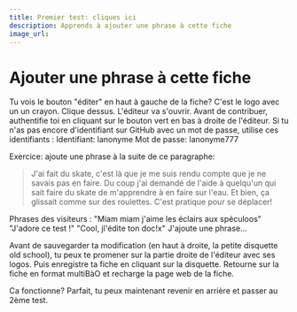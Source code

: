```yaml
---
title: Premier test: cliques ici
description: Apprends à ajouter une phrase à cette fiche
image_url:
---
```


# Ajouter une phrase à cette fiche

Tu vois le bouton "éditer" en haut à gauche de la fiche?
C'est le logo avec un un crayon.
Clique dessus.
L'éditeur va s'ouvrir.
Avant de contribuer, authentifie toi en cliquant sur le bouton vert en bas à droite de l'éditeur.
Si tu n'as pas encore d'identifiant sur GitHub avec un mot de passe, utilise ces identifiants : 
Identifiant: lanonyme
Mot de passe: lanonyme777

Exercice: ajoute une phrase à la suite de ce paragraphe:
> J'ai fait du skate, c'est là que je me suis rendu compte que je ne savais pas en faire. Du coup j'ai demandé de l'aide à quelqu'un qui sait faire du skate de m'apprendre à en faire sur l'eau. Et bien, ça glissait comme sur des roulettes. C'est pratique pour se déplacer!


Phrases des visiteurs : 
"Miam miam j'aime les éclairs aux spéculoos"
"J'adore ce test !"
"Cool, jl'édite ton doc!x"
J'ajoute une phrase...

Avant de sauvegarder ta modification (en haut à droite, la petite disquette old school), tu peux te promener sur la partie droite de l'éditeur avec ses logos. Puis enregistre ta fiche en cliquant sur la disquette. 
Retourne sur la fiche en format multiBàO et recharge la page web de la fiche.

Ca fonctionne? Parfait, tu peux maintenant revenir en arrière et passer au 2ème test.

